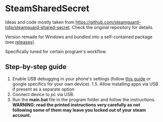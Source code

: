 # SteamSharedSecret

Ideas and code mostly taken from https://github.com/steamguard-totp/steamguard-shared-secret.
Check the original repository for details.

Version remade for Windows and bundled into a self-contained package (see [releases](../../releases)).

Specifically tuned for certain program's workflow.

## Step-by-step guide
1. Enable USB debugging in your phone's settings (follow [this guide](https://developer.android.com/studio/debug/dev-options#enable) or google specifics for your own device).
1.5. Allow installing apps via USB if present as a separate option
2. Connect device to pc via USB.
3. Run the **main.bat** file in the program folder and follow the instructions. **WARNING: read the printed instructions very carefully as not following some of them may leave you locked out of your steam account.**

